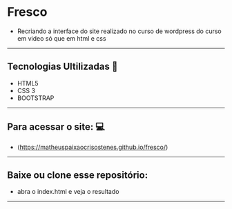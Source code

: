 # Fresco
- Recriando a interface do site realizado no curso de wordpress do curso em video só que em html e css
--------------------------------------------------------------------------------------------------------
## Tecnologias Ultilizadas :book:
- HTML5 
- CSS 3
- BOOTSTRAP
--------------------------------------------------------------------------------------------------------
## Para acessar o site: 💻
- (https://matheuspaixaocrisostenes.github.io/fresco/)
--------------------------------------------------------------------------------------------------------
## Baixe ou clone esse repositório:
- abra o index.html e veja o resultado
--------------------------------------------------------------------------------------------------------
